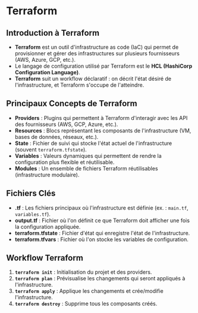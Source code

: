 # Terraform

## Introduction à Terraform
- **Terraform** est un outil d'infrastructure as code (IaC) qui permet de provisionner et gérer des infrastructures sur plusieurs fournisseurs (AWS, Azure, GCP, etc.).
- Le langage de configuration utilisé par Terraform est le **HCL (HashiCorp Configuration Language)**.
- **Terraform** suit un workflow déclaratif : on décrit l'état désiré de l'infrastructure, et Terraform s'occupe de l'atteindre.

## Principaux Concepts de Terraform
- **Providers** : Plugins qui permettent à Terraform d'interagir avec les API des fournisseurs (AWS, GCP, Azure, etc.).
- **Resources** : Blocs représentant les composants de l'infrastructure (VM, bases de données, réseaux, etc.).
- **State** : Fichier de suivi qui stocke l'état actuel de l'infrastructure (souvent `terraform.tfstate`).
- **Variables** : Valeurs dynamiques qui permettent de rendre la configuration plus flexible et réutilisable.
- **Modules** : Un ensemble de fichiers Terraform réutilisables (infrastructure modulaire).
  
## Fichiers Clés
- **.tf** : Les fichiers principaux où l'infrastructure est définie (ex. : `main.tf`, `variables.tf`).
- **output.tf** : Fichier où l'on définit ce que Terraform doit afficher une fois la configuration appliquée.
- **terraform.tfstate** : Fichier d'état qui enregistre l'état de l'infrastructure.
- **terraform.tfvars** : Fichier où l'on stocke les variables de configuration.

## Workflow Terraform
1. **`terraform init`** : Initialisation du projet et des providers.
2. **`terraform plan`** : Prévisualise les changements qui seront appliqués à l'infrastructure.
3. **`terraform apply`** : Applique les changements et crée/modifie l'infrastructure.
4. **`terraform destroy`** : Supprime tous les composants créés.